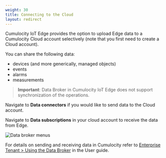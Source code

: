 ```yaml
---
weight: 30
title: Connecting to the Cloud
layout: redirect
---
```


Cumulocity IoT Edge provides the option to upload Edge data to a Cumulocity Cloud account selectively (note that you first need to create a Cloud account).

You can share the following data:

* devices (and more generically, managed objects)
* events
* alarms
* measurements

>**Important**: Data Broker in Cumulocity IoT Edge does not support synchronization of the operations.

Navigate to **Data connectors** if you would like to send data to the Cloud account. 

Navigate to **Data subscriptions** in your cloud account to receive the data from Edge.

<img src="/images/users-guide/data-broker-navigator.png" alt="Data broker menus">

For details on sending and receiving data in Cumulocity refer to [Enterprise Tenant > Using the Data Broker](/users-guide/enterprise-edition#data-broker) in the User guide.







